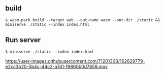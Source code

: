 ## build
```shell
$ wasm-pack build --target web --out-name wasm --out-dir ./static && miniserve ./static --index index.html
```

## Run server
```shell
$ miniserve ./static --index index.html
```



https://user-images.githubusercontent.com/71201308/162629779-e2cc3b20-5b4c-44c2-a7d1-f9860b0d7658.mov

